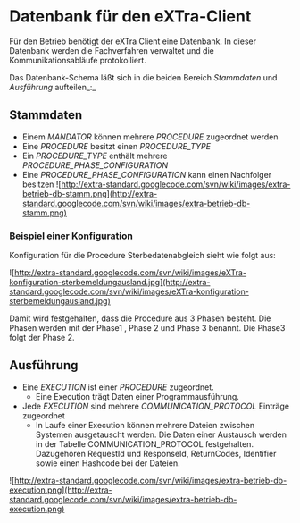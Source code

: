 # Datenbank für den eXTra-Client #

Für den Betrieb benötigt der eXTra Client eine Datenbank. In dieser Datenbank werden die Fachverfahren verwaltet und die Kommunikationsabläufe protokolliert.

Das Datenbank-Schema läßt sich in die beiden Bereich _Stammdaten_ und _Ausführung_ aufteilen_:_

## Stammdaten ##
  * Einem _MANDATOR_ können mehrere _PROCEDURE_ zugeordnet werden
  * Eine _PROCEDURE_ besitzt einen _PROCEDURE\_TYPE_
  * Ein _PROCEDURE\_TYPE_ enthält mehrere _PROCEDURE\_PHASE\_CONFIGURATION_
  * Eine _PROCEDURE\_PHASE\_CONFIGURATION_ kann einen Nachfolger besitzen
![http://extra-standard.googlecode.com/svn/wiki/images/extra-betrieb-db-stamm.png](http://extra-standard.googlecode.com/svn/wiki/images/extra-betrieb-db-stamm.png)

### Beispiel einer Konfiguration ###

Konfiguration für die Procedure Sterbedatenabgleich sieht wie folgt aus:

![http://extra-standard.googlecode.com/svn/wiki/images/eXTra-konfiguration-sterbemeldungausland.jpg](http://extra-standard.googlecode.com/svn/wiki/images/eXTra-konfiguration-sterbemeldungausland.jpg)

Damit wird festgehalten, dass die Procedure aus 3 Phasen besteht. Die Phasen werden mit der Phase1  , Phase 2 und Phase 3 benannt.
Die Phase3 folgt der Phase 2.



## Ausführung ##
  * Eine _EXECUTION_ ist einer _PROCEDURE_ zugeordnet.
    * Eine Execution trägt Daten einer Programmausführung.
  * Jede _EXECUTION_ sind mehrere _COMMUNICATION\_PROTOCOL_ Einträge zugeordnet
    * In Laufe einer Execution können mehrere Dateien zwischen Systemen ausgetauscht werden. Die Daten einer Austausch werden in der Tabelle COMMUNICATION\_PROTOCOL festgehalten. Dazugehören RequestId und ResponseId, ReturnCodes, Identifier sowie einen Hashcode bei der Dateien.

![http://extra-standard.googlecode.com/svn/wiki/images/extra-betrieb-db-execution.png](http://extra-standard.googlecode.com/svn/wiki/images/extra-betrieb-db-execution.png)